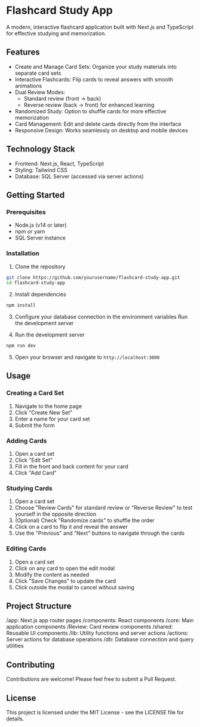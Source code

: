 # Flashcard Study App

A modern, interactive flashcard application built with Next.js and TypeScript for effective studying and memorization.

## Features

- Create and Manage Card Sets: Organize your study materials into separate card sets
- Interactive Flashcards: Flip cards to reveal answers with smooth animations
- Dual Review Modes:
  - Standard review (front → back)
  - Reverse review (back → front) for enhanced learning
- Randomized Study: Option to shuffle cards for more effective memorization
- Card Management: Edit and delete cards directly from the interface
- Responsive Design: Works seamlessly on desktop and mobile devices

## Technology Stack

- Frontend: Next.js, React, TypeScript
- Styling: Tailwind CSS
- Database: SQL Server (accessed via server actions)

## Getting Started

### Prerequisites

- Node.js (v14 or later)
- npm or yarn
- SQL Server instance

### Installation

1. Clone the repository

```bash
git clone https://github.com/yourusername/flashcard-study-app.git
cd flashcard-study-app
```

2. Install dependencies

```bash
npm install
```

3. Configure your database connection in the environment variables
   Run the development server

4. Run the development server

```bash
npm run dev
```

5. Open your browser and navigate to `http://localhost:3000`

## Usage

### Creating a Card Set

1. Navigate to the home page
2. Click "Create New Set"
3. Enter a name for your card set
4. Submit the form

### Adding Cards

1. Open a card set
2. Click "Edit Set"
3. Fill in the front and back content for your card
4. Click "Add Card"

### Studying Cards

1. Open a card set
2. Choose "Review Cards" for standard review or "Reverse Review" to test yourself in the opposite direction
3. (Optional) Check "Randomize cards" to shuffle the order
4. Click on a card to flip it and reveal the answer
5. Use the "Previous" and "Next" buttons to navigate through the cards

### Editing Cards

1. Open a card set
2. Click on any card to open the edit modal
3. Modify the content as needed
4. Click "Save Changes" to update the card
5. Click outside the modal to cancel without saving

## Project Structure

/app: Next.js app router pages
/components: React components
/core: Main application components
/Review: Card review components
/shared: Reusable UI components
/lib: Utility functions and server actions
/actions: Server actions for database operations
/db: Database connection and query utilities

## Contributing

Contributions are welcome! Please feel free to submit a Pull Request.

## License

This project is licensed under the MIT License - see the LICENSE file for details.
